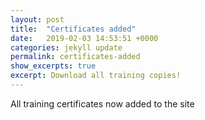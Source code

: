 ```yaml
---
layout: post
title:  "Certificates added"
date:   2019-02-03 14:53:51 +0000
categories: jekyll update
permalink: certificates-added
show_excerpts: true
excerpt: Download all training copies!
---
```

All training certificates now added to the site
